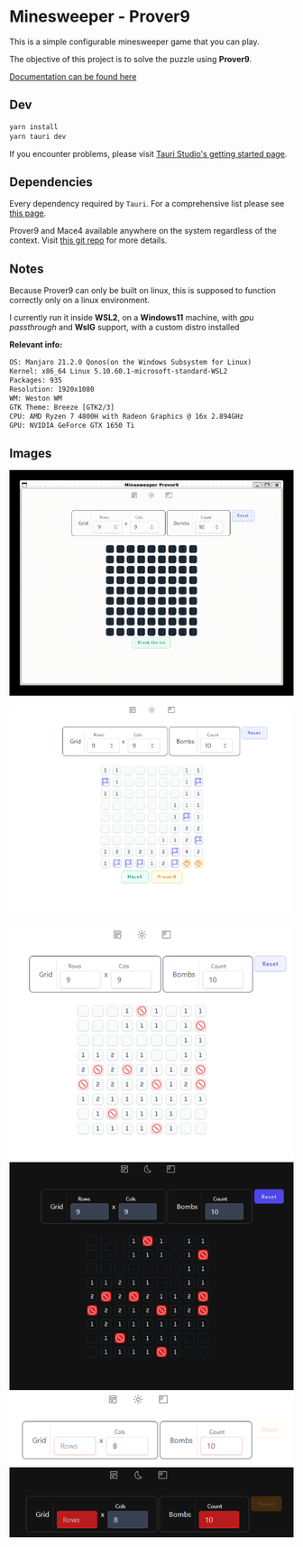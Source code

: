 # Minesweeper - Prover9

This is a simple configurable minesweeper game that you can play.

The objective of this project is to solve the puzzle using **Prover9**.

[Documentation can be found here](/assets/Minesweeper_Mace4.pdf)

## Dev

```bash
yarn install
yarn tauri dev
```

If you encounter problems, please visit [Tauri Studio's getting started page](https://tauri.studio/en/docs/getting-started/intro).

## Dependencies

Every dependency required by `Tauri`. For a comprehensive list please see [this page](https://tauri.studio/en/docs/getting-started/intro).

Prover9 and Mace4 available anywhere on the system regardless of the context. Visit [this git repo](https://github.com/ai4reason/Prover9) for more details.

## Notes

Because Prover9 can only be built on linux, this is supposed to function correctly only on a linux environment.

I currently run it inside **WSL2**, on a **Windows11** machine, with *gpu passthrough* and **WslG** support, with a custom distro installed

**Relevant info:**

```text
OS: Manjaro 21.2.0 Qonos(on the Windows Subsystem for Linux)
Kernel: x86_64 Linux 5.10.60.1-microsoft-standard-WSL2
Packages: 935
Resolution: 1920x1080
WM: Weston WM
GTK Theme: Breeze [GTK2/3]
CPU: AMD Ryzen 7 4800H with Radeon Graphics @ 16x 2.894GHz
GPU: NVIDIA GeForce GTX 1650 Ti
```

## Images

<img src="./assets/demonstration.gif" />

![Unsolvable](/assets/unsolvable.png)

![Light mode](/assets/light_mode.png)
![Night mode](/assets/night_mode.png)
![Light error](/assets/light_errors.png)
![Night error](/assets/night_errors.png)
